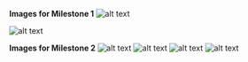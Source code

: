 **Images for Milestone 1**
![alt text](https://github.com/[AmrDhaliwal]/[course-project-solo_119]/blob/[main]/Preview%of%Raw%Data.jpg?raw=true)

![alt text](https://github.com/[AmrDhaliwal]/[course-project-solo_119]/blob/[main]/Preview%of%New%Data%Set.jpg?raw=true)

**Images for Milestone 2**
![alt text](https://github.com/[AmrDhaliwal]/[course-project-solo_119]/blob/[main]/images/EDUCATION%vs%PAY_AMT_APR.png?raw=true) 
![alt text](https://github.com/[AmrDhaliwal]/[course-project-solo_119]/blob/[main]/images/EDUCATION%vs%PAY_AMT_AUG.png?raw=true) 
![alt text](https://github.com/[AmrDhaliwal]/[course-project-solo_119]/blob/[main]/images/EDUCATION%vs%BILL_AMT_APR.png?raw=true)                                                                            ![alt text](https://github.com/[AmrDhaliwal]/[course-project-solo_119]/blob/[main]/images/EDUCATION%vs%BILL_AMT_AUG.png?raw=true)